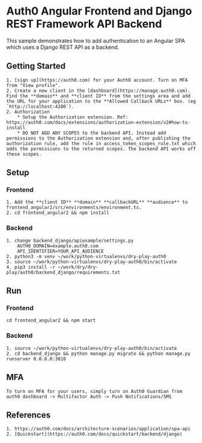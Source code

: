 # Auth0 Angular Frontend and Django REST Framework API Backend

This sample demonstrates how to add authentication to an Angular SPA which uses a Django REST API as a backend.

## Getting Started
    1. [sign up](https://auth0.com) for your Auth0 account. Turn on MFA from "View profile".
    2. Create a new client in the [dashboard](https://manage.auth0.com). Find the **domain** and **client ID** from the settings area and add the URL for your application to the **Allowed Callback URLs** box. (eg `http://localhost:4200`).
    2. Authorization
        * Setup the Authorization extension. Ref: https://auth0.com/docs/extensions/authorization-extension/v2#how-to-install
        * DO NOT ADD ANY SCOPES to the backend API. Instead add permissions to the Authorization extension and, after publishing the authorization rule, add the rule in access_token_scopes_rule.txt which adds the permissions to the returned scopes. The backend API works off these scopes.

## Setup
### Frontend
    1. Add the **client ID** **domain** **callbackURL** **audience** to frontend_angular2/src/environments/environment.ts.
    2. cd frontend_angular2 && npm install
### Backend
    1. change backend_django/apiexample/settings.py
        AUTH0_DOMAIN=example.auth0.com
        API_IDENTIFIER=YOUR_API_AUDIENCE
    2. python3 -m venv ~/work/python-virtualenvs/dry-play-auth0
    3. source ~/work/python-virtualenvs/dry-play-auth0/bin/activate
    4. pip3 install -r ~/work/dry/dry-play/auth0/backend_django/requirements.txt

## Run
### Frontend
    cd frontend_angular2 && npm start
### Backend
    1. source ~/work/python-virtualenvs/dry-play-auth0/bin/activate
    2. cd backend_django && python manage.py migrate && python manage.py runserver 0.0.0.0:3010

## MFA
    To turn on MFA for your users, simply turn on Auth0 Guardian from auth0 dashboard -> Multifactor Auth -> Push Notifications/SMS

## References

    1. https://auth0.com/docs/architecture-scenarios/application/spa-api
    2. [Quickstart](https://auth0.com/docs/quickstart/backend/django)
